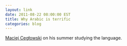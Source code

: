 ```yaml
---
layout: link
date: 2011-08-22 08:00:00 EST
title: Why Arabic is terrific
categories: blog
---
```


[Maciej Cegłowski](http://idlewords.com/2011/08/why_arabic_is_terrific.htm) on his summer studying the language.
